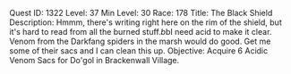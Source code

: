 Quest ID: 1322
Level: 37
Min Level: 30
Race: 178
Title: The Black Shield
Description: Hmmm, there's writing right here on the rim of the shield, but it's hard to read from all the burned stuff.$b$bI need acid to make it clear. Venom from the Darkfang spiders in the marsh would do good. Get me some of their sacs and I can clean this up.
Objective: Acquire 6 Acidic Venom Sacs for Do'gol in Brackenwall Village.
